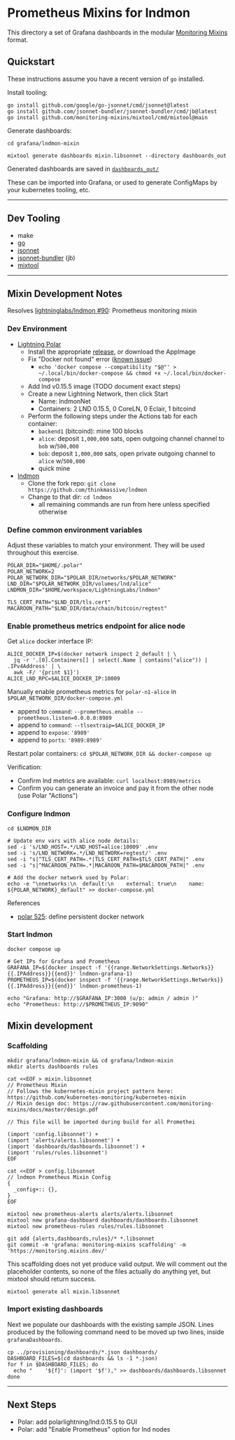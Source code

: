 # Prometheus Mixins for lndmon

This directory a set of Grafana dashboards in the modular [Monitoring
Mixins](https://monitoring.mixins.dev/) format.

## Quickstart

These instructions assume you have a recent version of `go` installed.

Install tooling:
```shell
go install github.com/google/go-jsonnet/cmd/jsonnet@latest
go install github.com/jsonnet-bundler/jsonnet-bundler/cmd/jb@latest
go install github.com/monitoring-mixins/mixtool/cmd/mixtool@main
```

Generate dashboards:
```shell
cd grafana/lndmon-mixin

mixtool generate dashboards mixin.libsonnet --directory dashboards_out
```
Generated dashboards are saved in [`dashboards_out/`](dashboards_out)

These can be imported into Grafana, or used to generate ConfigMaps by
your kubernetes tooling, etc.

---

## Dev Tooling
- make
- [go](https://go.dev/)
- [jsonnet](https://jsonnet.org/)
- [jsonnet-bundler](https://github.com/jsonnet-bundler/jsonnet-bundler) (jb)
- [mixtool](https://github.com/monitoring-mixins/mixtool)

---

## Mixin Development Notes

Resolves [lightninglabs/lndmon #90](https://github.com/lightninglabs/lndmon/issues/90): Prometheus monitoring mixin

### Dev Environment

- [Lightning Polar](https://docs.lightning.engineering/lapps/guides/polar-lapps/local-cluster-setup-with-polar)
  - Install the appropriate [release](https://github.com/jamaljsr/polar/releases/), or download the AppImage
  - Fix "Docker not found" error ([known issue](https://github.com/jamaljsr/polar/issues/553#issuecomment-1234702655))
    - `echo 'docker compose --compatibility "$@"' > ~/.local/bin/docker-compose && chmod +x ~/.local/bin/docker-compose`
  - Add lnd v0.15.5 image (TODO document exact steps)
  - Create a new Lightning Network, then click Start
    - Name: lndmonNet
    - Containers: 2 LND 0.15.5, 0 CoreLN, 0 Eclair, 1 bitcoind
  - Perform the following steps under the Actions tab for each container:
    - `backend1` (bitcoind): mine 100 blocks
    - `alice`: deposit `1,000,000` sats, open outgoing channel channel to `bob` w/`500,000`
    - `bob`: deposit `1,000,000` sats, open private outgoing channel to `alice` w/`500,000`
    - quick mine
- [lndmon](https://github.com/lightninglabs/lndmon)
  - Clone the fork repo: `git clone https://github.com/thinkmassive/lndmon`
  - Change to that dir: `cd lndmon`
    - all remaining commands are run from here unless specified otherwise

### Define common environment variables

Adjust these variables to match your environment. They will be used
throughout this exercise.

```shell
POLAR_DIR="$HOME/.polar"
POLAR_NETWORK=2
POLAR_NETWORK_DIR="$POLAR_DIR/networks/$POLAR_NETWORK"
LND_DIR="$POLAR_NETWORK_DIR/volumes/lnd/alice"
LNDMON_DIR="$HOME/workspace/LightningLabs/lndmon"

TLS_CERT_PATH="$LND_DIR/tls.cert"
MACAROON_PATH="$LND_DIR/data/chain/bitcoin/regtest"
```

### Enable prometheus metrics endpoint for alice node

Get `alice` docker interface IP:
```
ALICE_DOCKER_IP=$(docker network inspect 2_default | \
  jq -r '.[0].Containers[] | select(.Name | contains("alice")) | .IPv4Address' | \
  awk -F/ '{print $1}')
ALICE_LND_RPC=$ALICE_DOCKER_IP:10009
```

Manually enable prometheus metrics for `polar-n1-alice` in `$POLAR_NETWORK_DIR/docker-compose.yml`
- append to `command`: `--prometheus.enable --prometheus.listen=0.0.0.0:8989`
- append to `command`: `--tlsextraip=$ALICE_DOCKER_IP`
- append to `expose`: `'8989'`
- append to `ports`: `'8989:8989'`

Restart polar containers: `cd $POLAR_NETWORK_DIR && docker-compose up`

Verification:
  - Confirm lnd metrics are available: `curl localhost:8989/metrics`
  - Confirm you can generate an invoice and pay it from the other node (use Polar "Actions")

### Configure lndmon

```shell
cd $LNDMON_DIR

# Update env vars with alice node details:
sed -i 's/LND_HOST=.*/LND_HOST=alice:10009' .env
sed -i 's/LND_NETWORK=.*/LND_NETWORK=regtest/' .env
sed -i "s|^TLS_CERT_PATH=.*|TLS_CERT_PATH=$TLS_CERT_PATH|" .env
sed -i "s|^MACAROON_PATH=.*|MACAROON_PATH=$MACAROON_PATH|" .env

# Add the docker network used by Polar:
echo -e "\nnetworks:\n  default:\n    external: true\n    name: ${POLAR_NETWORK}_default" >> docker-compose.yml
```

References
- [polar 525](https://github.com/jamaljsr/polar/issues/525): define persistent docker network

### Start lndmon

```shell
docker compose up

# Get IPs for Grafana and Prometheus
GRAFANA_IP=$(docker inspect -f '{{range.NetworkSettings.Networks}}{{.IPAddress}}{{end}}' lndmon-grafana-1)
PROMETHEUS_IP=$(docker inspect -f '{{range.NetworkSettings.Networks}}{{.IPAddress}}{{end}}' lndmon-prometheus-1)

echo "Grafana: http://$GRAFANA_IP:3000 (u/p: admin / admin )"
echo "Prometheus: http://$PROMETHEUS_IP:9090"
```

## Mixin development

### Scaffolding

```shell
mkdir grafana/lndmon-mixin && cd grafana/lndmon-mixin
mkdir alerts dashboards rules

cat <<EOF > mixin.libsonnet
// Prometheus Mixin
// Follows the kubernetes-mixin project pattern here: https://github.com/kubernetes-monitoring/kubernetes-mixin
// Mixin design doc: https://raw.githubusercontent.com/monitoring-mixins/docs/master/design.pdf

// This file will be imported during build for all Promethei

(import 'config.libsonnet') +
(import 'alerts/alerts.libsonnet') +
(import 'dashboards/dashboards.libsonnet') +
(import 'rules/rules.libsonnet')
EOF

cat <<EOF > config.libsonnet
// lndmon Prometheus Mixin Config
{
  _config+:: {},
}
EOF

mixtool new prometheus-alerts alerts/alerts.libsonnet
mixtool new grafana-dashboard dashboards/dashboards.libsonnet
mixtool new prometheus-rules rules/rules.libsonnet

git add {alerts,dashboards,rules}/* *.libsonnet
git commit -m 'grafana: monitoring-mixins scaffolding' -m 'https://monitoring.mixins.dev/'
```

This scaffolding does not yet produce valid output. We will comment out the
placeholder contents, so none of the files actually do anything yet, but
mixtool should return success.

```shell
mixtool generate all mixin.libsonnet
```

### Import existing dashboards

Next we populate our dashboards with the existing sample JSON. Lines produced
by the following command need to be moved up two lines, inside
`grafanaDashboards`.

```shell
cp ../provisioning/dashboards/*.json dashboards/
DASHBOARD_FILES=$(cd dashboards && ls -1 *.json)
for f in $DASHBOARD_FILES; do
  echo "    '${f}': (import '$f')," >> dashboards/dashboards.libsonnet
done

```

---

## Next Steps
- Polar: add polarlightning/lnd:0.15.5 to GUI
- Polar: add "Enable Prometheus" option for lnd nodes
